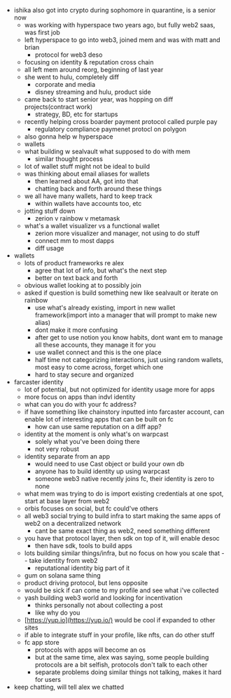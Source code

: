 
-   ishika also got into crypto during sophomore in quarantine, is a senior now
    -   was working with hyperspace two years ago, but fully web2 saas, was first job
    -   left hyperspace to go into web3, joined mem and was with matt and brian
        -   protocol for web3 deso
    -   focusing on identity & reputation cross chain
    -   all left mem around reorg, beginning of last year
    -   she went to hulu, completely diff
        -   corporate and media
        -   disney streaming and hulu, product side
    -   came back to start senior year, was hopping on diff projects(contract work)
        -   strategy, BD, etc for startups
    -   recently helping cross boarder payment protocol called purple pay
        -   regulatory compliance paymenet protocl on polygon
    -   also gonna help w hyperspace
    -   wallets
    -   what building w sealvault what supposed to do with mem
        -   similar thought process
    -   lot of wallet stuff might not be ideal to build
    -   was thinking about email aliases for wallets
        -   then learned about AA, got into that
        -   chatting back and forth around these things
    -   we all have many wallets, hard to keep track
        -   within wallets have accounts too, etc
    -   jotting stuff down
        -   zerion v rainbow v metamask
    -   what's a wallet visualizer vs a functional wallet
        -   zerion more visualizer and manager, not using to do stuff
        -   connect mm to most dapps
        -   diff usage
-   wallets
    -   lots of product frameworks re alex
        -   agree that lot of info, but what's the next step
        -   better on text back and forth
    -   obvious wallet looking at to possibly join
    -   asked if question is build something new like sealvault or iterate on rainbow
        -   use what's already existing, import in new wallet framework(import into a manager that will prompt to make new alias)
        -   dont make it more confusing
        -   after get to use notion you know habits, dont want em to manage all these accounts, they manage it for you
        -   use wallet connect and this is the one place
        -   half time not categorizing interactions, just using random wallets, most easy to come across, forget which one
        -   hard to stay secure and organized
-   farcaster identity
    -   lot of potential, but not optimized for identity usage more for apps
    -   more focus on apps than indvl identity
    -   what can you do with your fc address?
    -   if have something like chainstory inputted into farcaster account, can enable lot of interesting apps that can be built on fc
        -   how can use same reputation on a diff app?
    -   identity at the moment is only what's on warpcast
        -   solely what you've been doing there
        -   not very robust
    -   identity separate from an app
        -   would need to use Cast object or build your own db
        -   anyone has to build identity up using warpcast
        -   someone web3 native recently joins fc, their identity is zero to none
    -   what mem was trying to do is import existing credentials at one spot, start at base layer from web2
    -   orbis focuses on social, but fc could've others
    -   all web3 social trying to build infra to start making the same apps of web2 on a decentralized network
        -   cant be same exact thing as web2, need something different
    -   you have that protocol layer, then sdk on top of it, will enable desoc
        -   then have sdk, tools to build apps
    -   lots building similar things/infra, but no focus on how you scale that -- take identity from web2
        -   reputational identity big part of it
    -   gum on solana same thing
    -   product driving protocol, but lens opposite
    -   would be sick if can come to my profile and see what i've collected
    -   yash building web3 world and looking for incentivation
        -   thinks personally not about collecting a post
        -   like why do you
    -   [https://yup.io](https://yup.io/) would be cool if expanded to other sites
    -   if able to integrate stuff in your profile, like nfts, can do other stuff
    -   fc app store
        -   protocols with apps will become an os
        -   but at the same time, alex was saying, some people building protocols are a bit selfish, protocols don't talk to each other
        -   separate problems doing similar things not talking, makes it hard for users
-   keep chatting, will tell alex we chatted